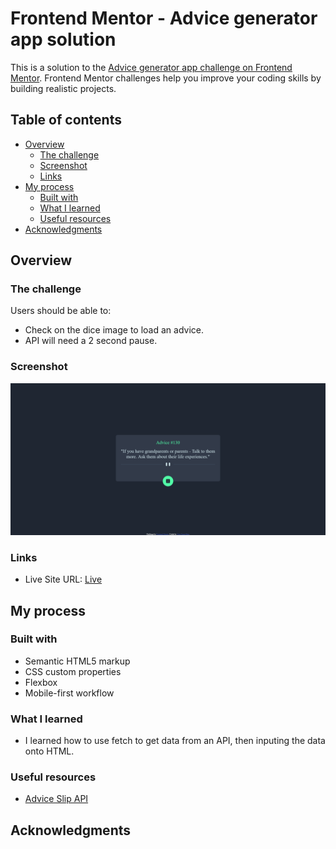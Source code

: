 # Frontend Mentor - Advice generator app solution

This is a solution to the [Advice generator app challenge on Frontend Mentor](https://www.frontendmentor.io/challenges/advice-generator-app-QdUG-13db). Frontend Mentor challenges help you improve your coding skills by building realistic projects.

## Table of contents

- [Overview](#overview)
  - [The challenge](#the-challenge)
  - [Screenshot](#screenshot)
  - [Links](#links)
- [My process](#my-process)
  - [Built with](#built-with)
  - [What I learned](#what-i-learned)
  - [Useful resources](#useful-resources)
- [Acknowledgments](#acknowledgments)

## Overview

### The challenge

Users should be able to:

- Check on the dice image to load an advice.
- API will need a 2 second pause. 

### Screenshot

![screenshot](./screenshot.png)

### Links

- Live Site URL: [Live](https://antran1245.github.io/advice-generator-app-main/)

## My process

### Built with

- Semantic HTML5 markup
- CSS custom properties
- Flexbox
- Mobile-first workflow

### What I learned

- I learned how to use fetch to get data from an API, then inputing the data onto HTML. 

### Useful resources

- [Advice Slip API](https://api.adviceslip.com/) 

## Acknowledgments
